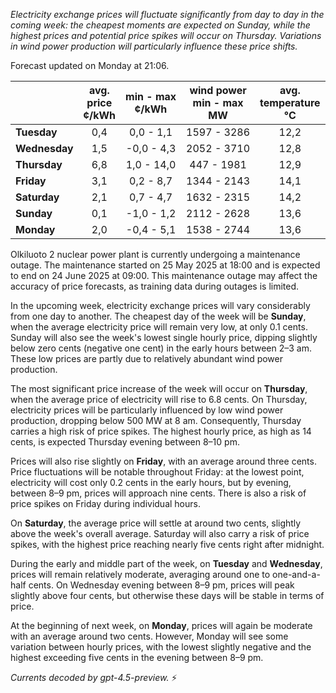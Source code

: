 *Electricity exchange prices will fluctuate significantly from day to day in the coming week: the cheapest moments are expected on Sunday, while the highest prices and potential price spikes will occur on Thursday. Variations in wind power production will particularly influence these price shifts.*

Forecast updated on Monday at 21:06.

|             | avg.<br>price<br>¢/kWh | min - max<br>¢/kWh | wind power<br>min - max<br>MW | avg.<br>temperature<br>°C |
|:------------|:----------------------:|:------------------:|:----------------------------:|:--------------------------:|
| **Tuesday**     |          0,4           |     0,0 - 1,1      |        1597 - 3286         |            12,2            |
| **Wednesday**   |          1,5           |    -0,0 - 4,3      |        2052 - 3710         |            12,8            |
| **Thursday**    |          6,8           |    1,0 - 14,0      |         447 - 1981         |            12,9            |
| **Friday**      |          3,1           |     0,2 - 8,7      |        1344 - 2143         |            14,1            |
| **Saturday**    |          2,1           |     0,7 - 4,7      |        1632 - 2315         |            14,2            |
| **Sunday**      |          0,1           |    -1,0 - 1,2      |        2112 - 2628         |            13,6            |
| **Monday**      |          2,0           |    -0,4 - 5,1      |        1538 - 2744         |            13,6            |

Olkiluoto 2 nuclear power plant is currently undergoing a maintenance outage. The maintenance started on 25 May 2025 at 18:00 and is expected to end on 24 June 2025 at 09:00. This maintenance outage may affect the accuracy of price forecasts, as training data during outages is limited.

In the upcoming week, electricity exchange prices will vary considerably from one day to another. The cheapest day of the week will be **Sunday**, when the average electricity price will remain very low, at only 0.1 cents. Sunday will also see the week's lowest single hourly price, dipping slightly below zero cents (negative one cent) in the early hours between 2–3 am. These low prices are partly due to relatively abundant wind power production.

The most significant price increase of the week will occur on **Thursday**, when the average price of electricity will rise to 6.8 cents. On Thursday, electricity prices will be particularly influenced by low wind power production, dropping below 500 MW at 8 am. Consequently, Thursday carries a high risk of price spikes. The highest hourly price, as high as 14 cents, is expected Thursday evening between 8–10 pm.

Prices will also rise slightly on **Friday**, with an average around three cents. Price fluctuations will be notable throughout Friday: at the lowest point, electricity will cost only 0.2 cents in the early hours, but by evening, between 8–9 pm, prices will approach nine cents. There is also a risk of price spikes on Friday during individual hours.

On **Saturday**, the average price will settle at around two cents, slightly above the week's overall average. Saturday will also carry a risk of price spikes, with the highest price reaching nearly five cents right after midnight.

During the early and middle part of the week, on **Tuesday** and **Wednesday**, prices will remain relatively moderate, averaging around one to one-and-a-half cents. On Wednesday evening between 8–9 pm, prices will peak slightly above four cents, but otherwise these days will be stable in terms of price.

At the beginning of next week, on **Monday**, prices will again be moderate with an average around two cents. However, Monday will see some variation between hourly prices, with the lowest slightly negative and the highest exceeding five cents in the evening between 8–9 pm.

*Currents decoded by gpt-4.5-preview.* ⚡
